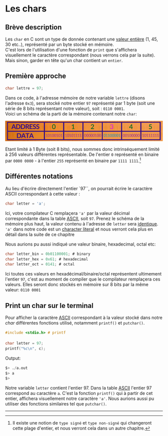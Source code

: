 # Les chars

## Brève description
Les `char` en C sont un type de donnée contenant une <ins>valeur entière</ins> (1, 45, 30 etc..), représenté par un byte stocké en mémoire.
<br>
C'est lors de l'utilisation d'une fonction de `print` que s'affichera visuellement le caractère correspondant (nous verrons cela par la suite). Mais sinon, garder en tête qu'un char contient un `entier`.

## Première approche

```c
char lettre = 97;
```

Dans ce code, à l'adresse mémoire de notre variable `lettre` (disons l'adresse `0x3`), sera stocké notre entier `97` représenté par 1 byte (soit une série de 8 bits représentant notre valeur), soit : `0110 0001`.
<br>
Voici un schéma de la parti de la mémoire contenant notre `char`:

![Memory layout representation](resources/ram_representation.png)

Etant limité à 1 Byte (soit 8 bits), nous sommes donc intrinséquement limité à 256 valeurs différentes représentable. De l'entier `0` représenté en binaire par `0000 0000` - à l'entier `255` représenté en binaire par `1111 1111`.[^1]

## Différentes notations

Au lieu d'écrire directement l'entier `97``, on pourrait écrire le caractère ASCII correspondant à cette valeur :

```c
char letter = 'a';
```

Ici, votre compilateur C remplaçera `'a'` par la valeur décimal correspondante dans la table [ASCII](chars/ascii.md), soit `97`. Prenez le schéma de la mémoire plus haut, la valeur contenu à l'adresse de `letter` sera <ins>identique</ins>.
<br>
`'a'` dans notre code est un [character literal](chars/character-literals.md) et nous verront cela plus en détail dans la suite de ce chapitre

Nous aurions pu aussi indiqué une valeur binaire, hexadecimal, octal etc:

```c
char letter_bin = 0b01100001; # binary
char letter_hex = 0x61; # hexadecimal
char letter_oct = 0141; # octal
```

Ici toutes ces valeurs en hexadécimal/binaire/octal représentent ultimement l'entier `97`, c'est au moment de compiler que le compilateur remplaçera ces valeurs. Elles seront donc stockés en mémoire sur 8 bits par la même valeur: `0110 0001`

## Print un char sur le terminal

Pour afficher la caractère [ASCII](chars/ascii.md) correspondant à la valeur stocké dans notre <i>char</i> différentes fonctions utilisé, notamment `printf()` et `putchar()`.

```c
#include <stdio.h> # printf

char letter = 97;
printf("%c\n", c);
```

Output:
```python
$> ./a.out
$> a
$> 
```

Notre variable `letter` contient l'entier 97. Dans la table [ASCII](chars/ascii.md) l'entier 97 correspond au caractère `a`. C'est la fonction `printf()` qui à partir de cet entier, affichera visuellement notre caractère `'a'`. Nous aurions aussi pu utiliser des fonctions similaires tel que `putchar()`.

<hr>

[^1]: Il existe une notion de `type signé` et `type non-signé` qui changeront cette plage d'entier, et nous verront cela dans un autre chapitre.